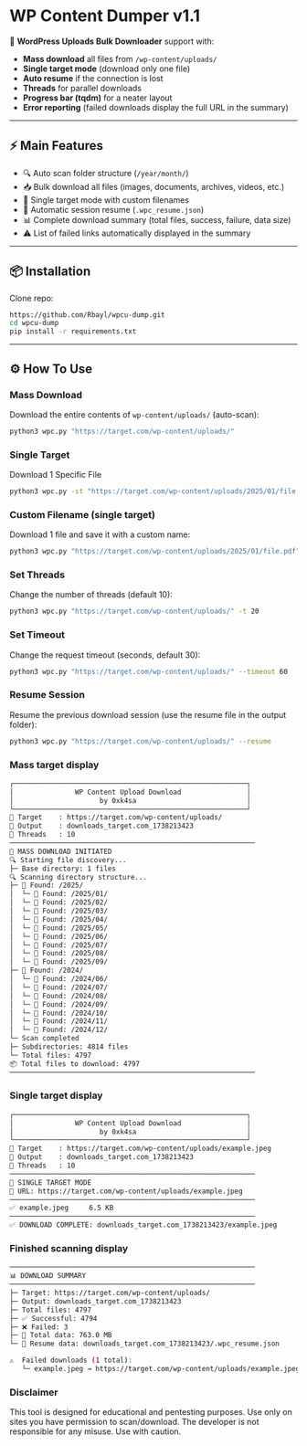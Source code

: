 # WP Content Dumper v1.1  

🚀 **WordPress Uploads Bulk Downloader** support with:  
- **Mass download** all files from `/wp-content/uploads/`
- **Single target mode** (download only one file)
- **Auto resume** if the connection is lost
- **Threads** for parallel downloads
- **Progress bar (tqdm)** for a neater layout
- **Error reporting** (failed downloads display the full URL in the summary)

---

## ⚡ Main Features
- 🔍 Auto scan folder structure (`/year/month/`)
- 📥 Bulk download all files (images, documents, archives, videos, etc.)
- 🎯 Single target mode with custom filenames
- 💾 Automatic session resume (`.wpc_resume.json`)
- 📊 Complete download summary (total files, success, failure, data size)
- ⚠️ List of failed links automatically displayed in the summary

---

## 📦 Installation
Clone repo:
```bash
https://github.com/Rbayl/wpcu-dump.git
cd wpcu-dump
pip install -r requirements.txt
```

---

## ⚙️ How To Use

### Mass Download
Download the entire contents of `wp-content/uploads/` (auto-scan):
```bash
python3 wpc.py "https://target.com/wp-content/uploads/"
```

### Single Target
Download 1 Specific File
```bash
python3 wpc.py -st "https://target.com/wp-content/uploads/2025/01/file.pdf"
```

### Custom Filename (single target)
Download 1 file and save it with a custom name:
```bash
python3 wpc.py "https://target.com/wp-content/uploads/2025/01/file.pdf" -st -name report.pdf
```

### Set Threads
Change the number of threads (default 10):
```bash
python3 wpc.py "https://target.com/wp-content/uploads/" -t 20
```

### Set Timeout
Change the request timeout (seconds, default 30):
```bash
python3 wpc.py "https://target.com/wp-content/uploads/" --timeout 60
```

### Resume Session
Resume the previous download session (use the resume file in the output folder):
```bash
python3 wpc.py "https://target.com/wp-content/uploads/" --resume
```

### Mass target display
```bash
┌─────────────────────────────────────────────────────────┐
│               WP Content Upload Download                │
│                     by 0xk4sa                           │
└─────────────────────────────────────────────────────────┘
🔗 Target    : https://target.com/wp-content/uploads/
📁 Output    : downloads_target.com_1738213423
🔢 Threads   : 10
────────────────────────────────────────────────────────────
🚀 MASS DOWNLOAD INITIATED
🔍 Starting file discovery...
├─ Base directory: 1 files
🔍 Scanning directory structure...
├─ 📁 Found: /2025/
│  └─ 📂 Found: /2025/01/
│  └─ 📂 Found: /2025/02/
│  └─ 📂 Found: /2025/03/
│  └─ 📂 Found: /2025/04/
│  └─ 📂 Found: /2025/05/
│  └─ 📂 Found: /2025/06/
│  └─ 📂 Found: /2025/07/
│  └─ 📂 Found: /2025/08/
│  └─ 📂 Found: /2025/09/
├─ 📁 Found: /2024/
│  └─ 📂 Found: /2024/06/
│  └─ 📂 Found: /2024/07/
│  └─ 📂 Found: /2024/08/
│  └─ 📂 Found: /2024/09/
│  └─ 📂 Found: /2024/10/
│  └─ 📂 Found: /2024/11/
│  └─ 📂 Found: /2024/12/
└─ Scan completed
├─ Subdirectories: 4814 files
└─ Total files: 4797
📦 Total files to download: 4797
────────────────────────────────────────────────────────────
```

### Single target display

```bash
┌─────────────────────────────────────────────────────────┐
│               WP Content Upload Download                │
│                     by 0xk4sa                           │
└─────────────────────────────────────────────────────────┘
🔗 Target    : https://target.com/wp-content/uploads/example.jpeg
📁 Output    : downloads_target.com_1738213423
🔢 Threads   : 10
────────────────────────────────────────────────────────────
🎯 SINGLE TARGET MODE
🔗 URL: https://target.com/wp-content/uploads/example.jpeg
────────────────────────────────────────────────────────────
✅ example.jpeg     6.5 KB
────────────────────────────────────────────────────────────
✅ DOWNLOAD COMPLETE: downloads_target.com_1738213423/example.jpeg
```

### Finished scanning display

```bash
────────────────────────────────────────────────────────────
📊 DOWNLOAD SUMMARY
────────────────────────────────────────────────────────────
├─ Target: https://target.com/wp-content/uploads/
├─ Output: downloads_target.com_1738213423
├─ Total files: 4797
├─ ✅ Successful: 4794
├─ ❌ Failed: 3
├─ 💾 Total data: 763.0 MB
└─ 💾 Resume data: downloads_target.com_1738213423/.wpc_resume.json

⚠️  Failed downloads (1 total):
   └─ example.jpeg → https://target.com/wp-content/uploads/example.jpeg
```

### Disclaimer
This tool is designed for educational and pentesting purposes.
Use only on sites you have permission to scan/download.
The developer is not responsible for any misuse. Use with caution.
